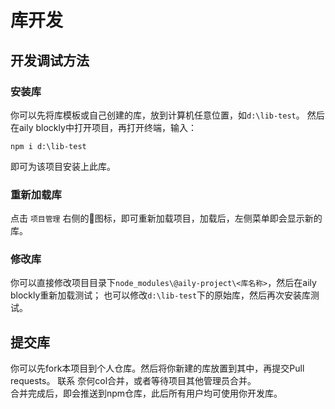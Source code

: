 # 库开发  

## 开发调试方法  
### 安装库
你可以先将库模板或自己创建的库，放到计算机任意位置，如`d:\lib-test`。
然后在aily blockly中打开项目，再打开终端，输入：
```
npm i d:\lib-test
```
即可为该项目安装上此库。

### 重新加载库
点击 `项目管理` 右侧的🔁图标，即可重新加载项目，加载后，左侧菜单即会显示新的库。

### 修改库
你可以直接修改项目目录下`node_modules\@aily-project\<库名称>`，然后在aily blockly重新加载测试；
也可以修改`d:\lib-test`下的原始库，然后再次安装库测试。

## 提交库 
你可以先fork本项目到个人仓库。然后将你新建的库放置到其中，再提交Pull requests。
联系 奈何col合并，或者等待项目其他管理员合并。  
合并完成后，即会推送到npm仓库，此后所有用户均可使用你开发库。